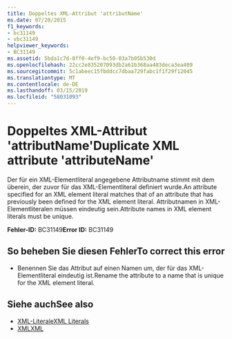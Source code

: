```yaml
---
title: Doppeltes XML-Attribut 'attributName'
ms.date: 07/20/2015
f1_keywords:
- bc31149
- vbc31149
helpviewer_keywords:
- BC31149
ms.assetid: 5bda1c7d-8ff0-4ef9-bc50-03a7b05b530d
ms.openlocfilehash: 22cc2e835207093db2a61b368aa483deca3ea409
ms.sourcegitcommit: 5c1abeec15fbddcc7dbaa729fabc1f1f29f12045
ms.translationtype: MT
ms.contentlocale: de-DE
ms.lasthandoff: 03/15/2019
ms.locfileid: "58031093"
---
```

# <a name="duplicate-xml-attribute-attributename"></a><span data-ttu-id="ad52e-102">Doppeltes XML-Attribut 'attributName'</span><span class="sxs-lookup"><span data-stu-id="ad52e-102">Duplicate XML attribute 'attributeName'</span></span>
<span data-ttu-id="ad52e-103">Der für ein XML-Elementliteral angegebene Attributname stimmt mit dem überein, der zuvor für das XML-Elementliteral definiert wurde.</span><span class="sxs-lookup"><span data-stu-id="ad52e-103">An attribute specified for an XML element literal matches that of an attribute that has previously been defined for the XML element literal.</span></span> <span data-ttu-id="ad52e-104">Attributnamen in XML-Elementliteralen müssen eindeutig sein.</span><span class="sxs-lookup"><span data-stu-id="ad52e-104">Attribute names in XML element literals must be unique.</span></span>  
  
 <span data-ttu-id="ad52e-105">**Fehler-ID:** BC31149</span><span class="sxs-lookup"><span data-stu-id="ad52e-105">**Error ID:** BC31149</span></span>  
  
## <a name="to-correct-this-error"></a><span data-ttu-id="ad52e-106">So beheben Sie diesen Fehler</span><span class="sxs-lookup"><span data-stu-id="ad52e-106">To correct this error</span></span>  
  
-   <span data-ttu-id="ad52e-107">Benennen Sie das Attribut auf einen Namen um, der für das XML-Elementliteral eindeutig ist.</span><span class="sxs-lookup"><span data-stu-id="ad52e-107">Rename the attribute to a name that is unique for the XML element literal.</span></span>  
  
## <a name="see-also"></a><span data-ttu-id="ad52e-108">Siehe auch</span><span class="sxs-lookup"><span data-stu-id="ad52e-108">See also</span></span>

- [<span data-ttu-id="ad52e-109">XML-Literale</span><span class="sxs-lookup"><span data-stu-id="ad52e-109">XML Literals</span></span>](../../visual-basic/language-reference/xml-literals/index.md)
- [<span data-ttu-id="ad52e-110">XML</span><span class="sxs-lookup"><span data-stu-id="ad52e-110">XML</span></span>](../../visual-basic/programming-guide/language-features/xml/index.md)
